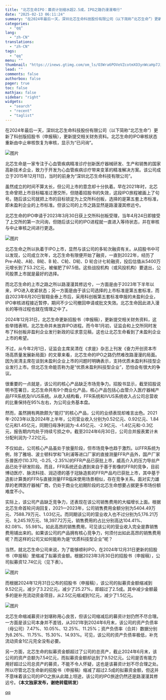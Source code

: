 ```yaml
---
title: "北芯生命IPO：募资计划缩水超2.5成，IPO之路仍漫漫难行"
date: "2025-02-13 06:11:24"
summary: "在2024年最后一天，深圳北芯生命科技股份有限公司（以下简称“北芯生命”）更新了科创版招股书（申报稿..."
categories:
  - "qq"
lang:
  - "zh-CN"
translations:
  - "zh-CN"
tags:
  - "qq"
menu: ""
thumbnail: "https://inews.gtimg.com/om_ls/O3Wra6POVeVZcotmXO3ynWcaHp7JiVzubdAKEWwYqC3NsAA_640360/0"
lead: ""
comments: false
authorbox: false
pager: true
toc: false
mathjax: false
sidebar: "right"
widgets:
  - "search"
  - "recent"
  - "taglist"
---
```


在2024年最后一天，深圳北芯生命科技股份有限公司（以下简称“北芯生命”）更新了科创版招股书（申报稿），更新提交相关财务资料。北芯生命的IPO审核状态重新由中止审核恢复为审核，显示为“已问询”。

![图片](https://inews.gtimg.com/news_bt/OtkLnRF3y9LGio5LcTLZ9Q22sgx2HmUOcO8jnUkJ37OBgAA/641)

北芯生命是一家专注于心血管疾病精准诊疗创新医疗器械研发、生产和销售的国家高新技术企业，致力于开发为心血管疾病诊疗带来变革的精准解决方案。该公司成立于2015年12月11日，当时的前身为“深圳北芯生命科技有限公司”。

虽然成立的时间不算太长，但公司上市的意念却十分执着。早在2021年时，北芯生命曾把上市目标瞄准过港交所，但随着招股书的失效，这段IPO旅程被画上了句号。随后该公司就把上市的目标锁定为上交所科创板，选择的是第五套上市标准，即未盈利企业的上市标准。但该公司的上市之路显然是路漫漫其修远兮。

北芯生命的IPO申请于2023年3月30日获上交所科创板受理，当年4月24日即接受了上交所的第一次问询，但随后该公司的IPO进程就一直进入等待状态，并在审核与中止审核之间进行更迭。

![图片](https://inews.gtimg.com/news_bt/O29oJ8M8w8p7egz6Klc6JUe5jkwyZ5Hf6lVUcHAZLSld8AA/641)

北芯生命之所以执着于IPO上市，显然与该公司的多轮次融资有关。从招股书中可以发现，公司成立次年，北芯生命有限便开始了融资，一直到2022年，经历了Pre-A轮、A轮、B轮、B 轮、C轮、D轮、D 轮合计七轮融资，投后估值从5400万元增长到了53.2亿元，被催肥了97.5倍。这些战投机构（或风投机构）要退出，公司股票上市就是最好的选择。

而北芯生命的上市之路之所以路漫漫其修远兮，一方面是由于2023年下半年以来，IPO进入收紧状态；另一方面是由于该公司选择的上市标准是第五套标准，而自2023年6月20日智翔金泰上市后，采用科创板第五套标准申报的未盈利企业，IPO审核进程接近暂停，期间不少公司撤回申请或批文失效。北芯生命因此进入漫长的等待过程也就在情理之中了。

2024年12月31日，北芯生命更新招股书（申报稿），更新提交相关财务资料，这些举措表明，北芯生命并未放弃IPO进程。而今年1月初，证监会和上交所同时发布了科创板非盈利企业发行新政的征求意见稿，这也让北芯生命看到了未盈利企业上市的希望。

不过，从今年2月1日，证监会主席吴清在《求是》杂志上刊发《奋力开创资本市场高质量发展新局面》的文章来看，北芯生命的IPO之路仍然难改路漫漫的局面。因为吴清主席在谈到未盈利企业上市的问题时明确表示，支持优质未盈利科技型企业发行上市。但北芯生命能否称为是“优质未盈利科技型企业”，恐怕会有很大的争议。

很重要的一点就是，该公司的核心产品缺乏市场竞争力。招股书显示，截至招股说明书签署日，北芯生命共有9个商业化产品，核心产品包括心血管介入医疗器械产品FFR系统及IVUS系统。从收入结构看，FFR系统和IVUS系统收入占公司总营收的比重保持在95%左右，为公司业务基本盘。

然而，虽然拥有两款颇为“能打”的核心产品，公司的业绩表现却难言出色。2021年-2023年以及2024年上半年，公司营业收入分别为0.52亿元、0.92亿元、1.84亿元和1.45亿元，同期归母净利润为-4.45亿元、-2.9亿元、-1.4亿元和-0.3亿元，报告期内均处于持续亏损之中。截至2024年6月30日，公司合并报表累计未分配利润为-7.22亿元。

不仅如此，公司核心产品虽处于放量阶段，但市场竞争也趋于激烈。以FFR系统为例，除了雅培、波士顿科学和飞利浦等进口厂家的直接测量FFR产品外，国产厂家乐普医疗(10.370, -0.25, -2.35%)的FFR产品已获批上市，威高介入的压力导丝产品已处于研发阶段。而且，FFR系统还会遇到来自于基于影像的FFR的竞争，目前博动医疗、脉流科技、润迈德的基于冠脉造影的FFR产品均已获批上市，其中基于造影计算类的FFR与直接测量FFR临床使用场景相似，存在竞争关系。面对实力雄厚的老牌医疗器械厂商，仍处于商业化初期阶段的北芯生命想要占据更多市场份额难度不小。

实际上，该公司产品缺乏竞争力，还表现在该公司销售费用的大幅增长上面。根据北芯生命首轮问询回复，2021—2023年，公司销售费用金额分别为5404.49万元、7588.79万元、1.03亿元。而同期该公司的营业收入也不过分别为5,176.21万元、9,245.19万元、18,397.72万元，销售费用的占比分别高达104.41%、82.08%、55.98%。如此高昂的销售费用，可见该公司的营业收入完全是靠销售费用铺出来的。如果该公司的产品拥有核心竞争力，何须付出如此高昂的销售费用呢？而这样的公司又如何能称为是“优质科技型企业”呢？

当然，就北芯生命公司来说，为了能够顺利IPO，在2024年12月31日更新的招股书（申报稿）里缩减了拟募资金额。根据2023年3月30日的招股书（申报稿），公司拟募资12.74亿元（见下表）。

![图片](https://inews.gtimg.com/news_bt/O9MTrZnKR9qSUNCzD6VeqarZ3NT-NSWL7Vhq3VqLGY_8wAA/641)

而根据2024年12月31日公布的招股书（申报稿），该公司的拟募资金额缩减到9.52亿元，减少了3.22亿元，减少了25.27%，即超过了2.5成。其中减少金额最多的是补充流动资金项目，从2.5亿元缩减到1亿元，减少了1.5亿元。

![图片](https://inews.gtimg.com/news_bt/OVmVRp7SILm1ljXjdQGWr4EUpc__BKA6L-TDZ0MFq7FeEAA/641)

北芯生命缩减募资计划堪称用心良苦，但该公司缩减后的募资计划仍然不尽合理。一方面是该公司本身并不差钱，从2021年到2024年6月末，该公司的资产负债率（母公司）7.47%、10.05%、12.25%、11.25%；资产负债率（合并）数据分别为8.26%、11.75%、15.30%、14.93%。可见，该公司的资产负债率极低，补充流动资金1亿元完全没有必要。

另一方面，北芯生命的拟募资金额超过了公司的总资产，截止2024年6月末，该公司的资产总额为7.54亿元，而拟募资金额却达到了9.52亿元。公司是否有能力用好超过公司总资产的募资，不能不令人怀疑，这也是该募资计划不尽合理之处。所以尽管北芯生命新的招股书（申报稿）缩减了超过2.5成的拟募资金额，但这并不意味着该公司的IPO之旅从此踏上坦途，该公司的IPO旅途仍然还是路漫漫其修远兮。**（本文独家发布，谢绝转载转发）**

[qq](https://new.qq.com/rain/a/20250213A00VUJ00)
